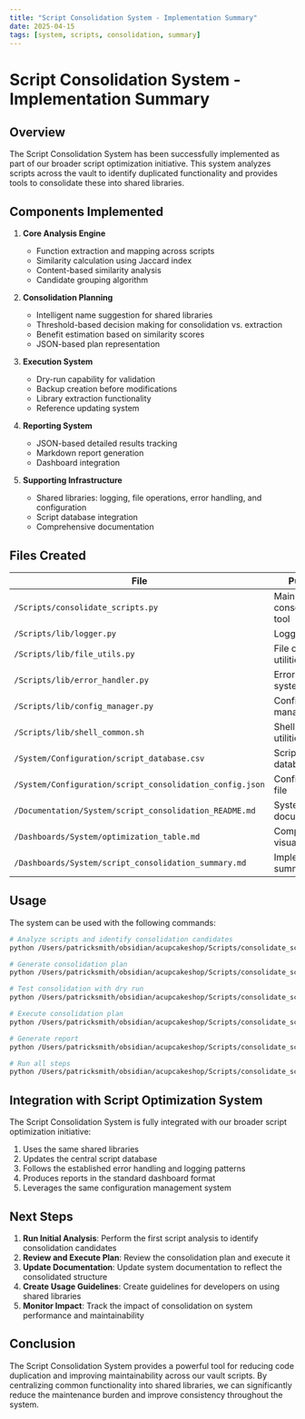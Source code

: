 ```yaml
---
title: "Script Consolidation System - Implementation Summary"
date: 2025-04-15
tags: [system, scripts, consolidation, summary]
---
```


# Script Consolidation System - Implementation Summary

## Overview

The Script Consolidation System has been successfully implemented as part of our broader script optimization initiative. This system analyzes scripts across the vault to identify duplicated functionality and provides tools to consolidate these into shared libraries.

## Components Implemented

1. **Core Analysis Engine**
   - Function extraction and mapping across scripts
   - Similarity calculation using Jaccard index
   - Content-based similarity analysis
   - Candidate grouping algorithm

2. **Consolidation Planning**
   - Intelligent name suggestion for shared libraries
   - Threshold-based decision making for consolidation vs. extraction
   - Benefit estimation based on similarity scores
   - JSON-based plan representation

3. **Execution System**
   - Dry-run capability for validation
   - Backup creation before modifications
   - Library extraction functionality
   - Reference updating system

4. **Reporting System**
   - JSON-based detailed results tracking
   - Markdown report generation
   - Dashboard integration

5. **Supporting Infrastructure**
   - Shared libraries: logging, file operations, error handling, and configuration
   - Script database integration
   - Comprehensive documentation

## Files Created

| File | Purpose |
|------|---------|
| `/Scripts/consolidate_scripts.py` | Main script consolidation tool |
| `/Scripts/lib/logger.py` | Logging library |
| `/Scripts/lib/file_utils.py` | File operation utilities |
| `/Scripts/lib/error_handler.py` | Error handling system |
| `/Scripts/lib/config_manager.py` | Configuration management |
| `/Scripts/lib/shell_common.sh` | Shell script utilities |
| `/System/Configuration/script_database.csv` | Script tracking database |
| `/System/Configuration/script_consolidation_config.json` | Configuration file |
| `/Documentation/System/script_consolidation_README.md` | System documentation |
| `/Dashboards/System/optimization_table.md` | Component visualization |
| `/Dashboards/System/script_consolidation_summary.md` | Implementation summary |

## Usage

The system can be used with the following commands:

```bash
# Analyze scripts and identify consolidation candidates
python /Users/patricksmith/obsidian/acupcakeshop/Scripts/consolidate_scripts.py --analyze

# Generate consolidation plan
python /Users/patricksmith/obsidian/acupcakeshop/Scripts/consolidate_scripts.py --plan

# Test consolidation with dry run
python /Users/patricksmith/obsidian/acupcakeshop/Scripts/consolidate_scripts.py --execute --dry-run

# Execute consolidation plan
python /Users/patricksmith/obsidian/acupcakeshop/Scripts/consolidate_scripts.py --execute

# Generate report
python /Users/patricksmith/obsidian/acupcakeshop/Scripts/consolidate_scripts.py --report

# Run all steps
python /Users/patricksmith/obsidian/acupcakeshop/Scripts/consolidate_scripts.py --all
```

## Integration with Script Optimization System

The Script Consolidation System is fully integrated with our broader script optimization initiative:

1. Uses the same shared libraries
2. Updates the central script database
3. Follows the established error handling and logging patterns
4. Produces reports in the standard dashboard format
5. Leverages the same configuration management system

## Next Steps

1. **Run Initial Analysis**: Perform the first script analysis to identify consolidation candidates
2. **Review and Execute Plan**: Review the consolidation plan and execute it
3. **Update Documentation**: Update system documentation to reflect the consolidated structure
4. **Create Usage Guidelines**: Create guidelines for developers on using shared libraries
5. **Monitor Impact**: Track the impact of consolidation on system performance and maintainability

## Conclusion

The Script Consolidation System provides a powerful tool for reducing code duplication and improving maintainability across our vault scripts. By centralizing common functionality into shared libraries, we can significantly reduce the maintenance burden and improve consistency throughout the system.